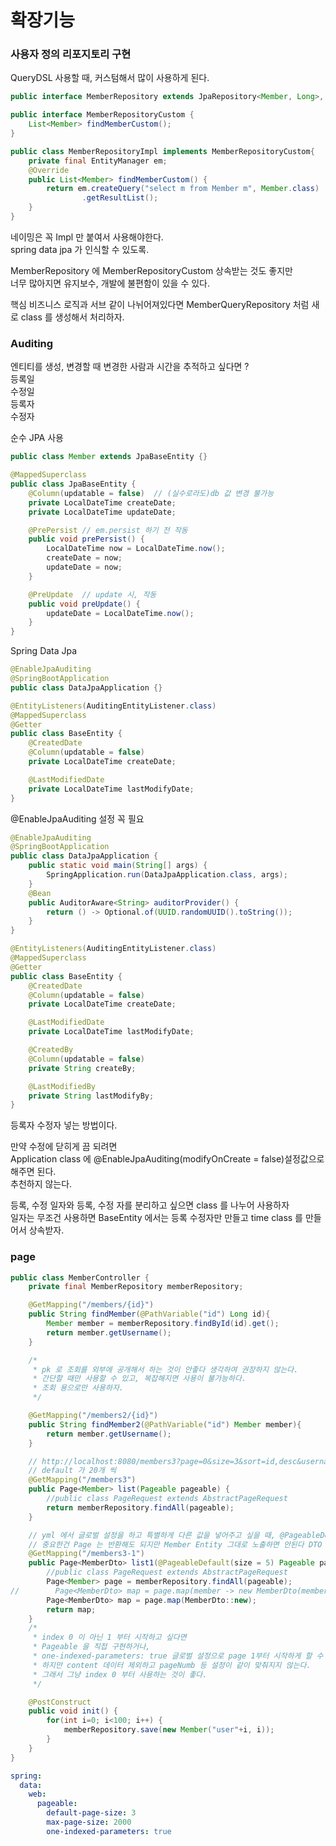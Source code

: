 # 확장기능

### 사용자 정의 리포지토리 구현
QueryDSL 사용할 때, 커스텀해서 많이 사용하게 된다.
```java
public interface MemberRepository extends JpaRepository<Member, Long>, MemberRepositoryCustom {}

public interface MemberRepositoryCustom {
    List<Member> findMemberCustom();
}

public class MemberRepositoryImpl implements MemberRepositoryCustom{
    private final EntityManager em;
    @Override
    public List<Member> findMemberCustom() {
        return em.createQuery("select m from Member m", Member.class)
                .getResultList();
    }
}
```
네이밍은 꼭 Impl 만 붙여서 사용해야한다.<br>
spring data jpa 가 인식할 수 있도록.

MemberRepository 에 MemberRepositoryCustom 상속받는 것도 좋지만<br>
너무 많아지면 유지보수, 개발에 불편함이 있을 수 있다.

핵심 비즈니스 로직과 서브 같이 나뉘어져있다면 MemberQueryRepository 처럼 새로 class 를 생성해서 처리하자.

### Auditing
엔티티를 생성, 변경할 때 변경한 사람과 시간을 추적하고 싶다면 ?<br>
등록일<br>
수정일<br>
등록자<br>
수정자

순수 JPA 사용
```java
public class Member extends JpaBaseEntity {}

@MappedSuperclass
public class JpaBaseEntity {
    @Column(updatable = false)  // (실수로라도)db 값 변경 불가능
    private LocalDateTime createDate;
    private LocalDateTime updateDate;

    @PrePersist // em.persist 하기 전 작동
    public void prePersist() {
        LocalDateTime now = LocalDateTime.now();
        createDate = now;
        updateDate = now;
    }

    @PreUpdate  // update 시, 작동
    public void preUpdate() {
        updateDate = LocalDateTime.now();
    }
}
```

Spring Data Jpa
```java
@EnableJpaAuditing
@SpringBootApplication
public class DataJpaApplication {}

@EntityListeners(AuditingEntityListener.class)
@MappedSuperclass
@Getter
public class BaseEntity {
    @CreatedDate
    @Column(updatable = false)
    private LocalDateTime createDate;

    @LastModifiedDate
    private LocalDateTime lastModifyDate;
}
```
@EnableJpaAuditing 설정 꼭 필요

```java
@EnableJpaAuditing
@SpringBootApplication
public class DataJpaApplication {
	public static void main(String[] args) {
		SpringApplication.run(DataJpaApplication.class, args);
	}
	@Bean
	public AuditorAware<String> auditorProvider() {
		return () -> Optional.of(UUID.randomUUID().toString());
	}
}

@EntityListeners(AuditingEntityListener.class)
@MappedSuperclass
@Getter
public class BaseEntity {
    @CreatedDate
    @Column(updatable = false)
    private LocalDateTime createDate;

    @LastModifiedDate
    private LocalDateTime lastModifyDate;

    @CreatedBy
    @Column(updatable = false)
    private String createBy;

    @LastModifiedBy
    private String lastModifyBy;
}
```
등록자 수정자 넣는 방법이다.

만약 수정에 닫히게 끔 되려면<br>
Application class 에 @EnableJpaAuditing(modifyOnCreate = false)설정값으로 해주면 된다.<br>
추천하지 않는다.

등록, 수정 일자와 등록, 수정 자를 분리하고 싶으면 class 를 나누어 사용하자<br>
일자는 무조건 사용하면 BaseEntity 에서는 등록 수정자만 만들고 time class 를 만들어서 상속받자.

### page
```java
public class MemberController {
    private final MemberRepository memberRepository;

    @GetMapping("/members/{id}")
    public String findMember(@PathVariable("id") Long id){
        Member member = memberRepository.findById(id).get();
        return member.getUsername();
    }

    /*
     * pk 로 조회를 외부에 공개해서 하는 것이 안좋다 생각하여 권장하지 않는다.
     * 간단할 때만 사용할 수 있고, 복잡해지면 사용이 불가능하다.
     * 조회 용으로만 사용하자.
     */

    @GetMapping("/members2/{id}")
    public String findMember2(@PathVariable("id") Member member){
        return member.getUsername();
    }

    // http://localhost:8080/members3?page=0&size=3&sort=id,desc&username,desc
    // default 가 20개 씩
    @GetMapping("/members3")
    public Page<Member> list(Pageable pageable) {
        //public class PageRequest extends AbstractPageRequest
        return memberRepository.findAll(pageable);
    }

    // yml 에서 글로벌 설정을 하고 특별하게 다른 값을 넣어주고 싶을 때, @PageableDefault 사용한다.
    // 중요한건 Page 는 반환해도 되지만 Member Entity 그대로 노출하면 안된다 DTO 꼭 사용할 것.
    @GetMapping("/members3-1")
    public Page<MemberDto> list1(@PageableDefault(size = 5) Pageable pageable) {
        //public class PageRequest extends AbstractPageRequest
        Page<Member> page = memberRepository.findAll(pageable);
//        Page<MemberDto> map = page.map(member -> new MemberDto(member.getId(), member.getUsername(), null));
        Page<MemberDto> map = page.map(MemberDto::new);
        return map;
    }
    /*
     * index 0 이 아닌 1 부터 시작하고 싶다면
     * Pageable 을 직접 구현하거나,
     * one-indexed-parameters: true 글로벌 설정으로 page 1부터 시작하게 할 수 있다.
     * 하지만 content 데이터 제외하고 pageNumb 등 설정이 같이 맞춰지지 않는다.
     * 그래서 그냥 index 0 부터 사용하는 것이 좋다.
     */

    @PostConstruct
    public void init() {
        for(int i=0; i<100; i++) {
            memberRepository.save(new Member("user"+i, i));
        }
    }
}
```
```yaml
spring:
  data:
    web:
      pageable:
        default-page-size: 3
        max-page-size: 2000
        one-indexed-parameters: true
```
